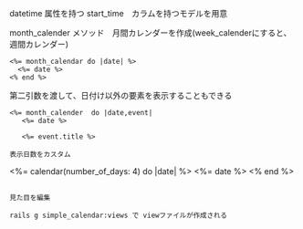 datetime 属性を持つ start_time　カラムを持つモデルを用意

month_calender メソッド　月間カレンダーを作成(week_calenderにすると、週間カレンダー)
```
<%= month_calendar do |date| %>
  <%= date %>
<% end %>
```

第二引数を渡して、日付け以外の要素を表示することもできる

```
<%= month_calender  do |date,event|
   <%= date %>
    
   <%= event.title %>

表示日数をカスタム
```
<%= calendar(number_of_days: 4) do |date| %>
  <%= date %>
<% end %>
```

見た目を編集 

rails g simple_calendar:views で viewファイルが作成される
